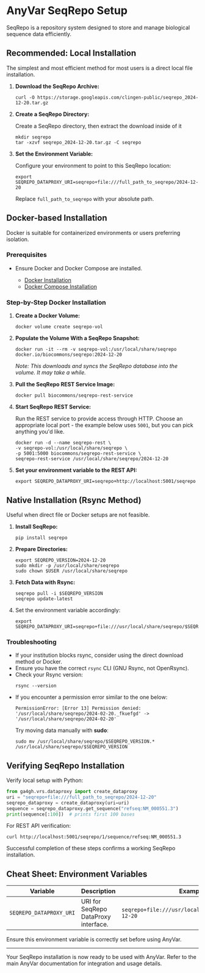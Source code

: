 # AnyVar SeqRepo Setup

SeqRepo is a repository system designed to store and manage biological sequence data efficiently.

## Recommended: Local Installation

The simplest and most efficient method for most users is a direct local file installation.


1. **Download the SeqRepo Archive:**

	```shell
	curl -O https://storage.googleapis.com/clingen-public/seqrepo_2024-12-20.tar.gz
	```

2. **Create a SeqRepo Directory:**

	Create a SeqRepo directory, then extract the download inside of it

	```shell
	mkdir seqrepo
	tar -xzvf seqrepo_2024-12-20.tar.gz -C seqrepo
	```

3. **Set the Environment Variable:**

	Configure your environment to point to this SeqRepo location:

	```shell
	export SEQREPO_DATAPROXY_URI=seqrepo+file:///full_path_to_seqrepo/2024-12-20
	```

	Replace `full_path_to_seqrepo` with your absolute path.

## Docker-based Installation

Docker is suitable for containerized environments or users preferring isolation.

### Prerequisites

* Ensure Docker and Docker Compose are installed.

  * [Docker Installation](https://docs.docker.com/get-docker/)
  * [Docker Compose Installation](https://docs.docker.com/compose/install/)

### Step-by-Step Docker Installation

1. **Create a Docker Volume:**

	```shell
	docker volume create seqrepo-vol
	```

2. **Populate the Volume With a SeqRepo Snapshot:**
	```shell
	docker run -it --rm -v seqrepo-vol:/usr/local/share/seqrepo docker.io/biocommons/seqrepo:2024-12-20
	```
	_Note: This downloads and syncs the SeqRepo database into the volume. It may take a while._

3. **Pull the SeqRepo REST Service Image:**
	```shell
	docker pull biocommons/seqrepo-rest-service
	```

4. **Start SeqRepo REST Service:**

	Run the REST service to provide access through HTTP. Choose an appropriate local port - the example below uses `5001`, but you can pick anything you'd like.

	```shell
	docker run -d --name seqrepo-rest \
	-v seqrepo-vol:/usr/local/share/seqrepo \
	-p 5001:5000 biocommons/seqrepo-rest-service \
	seqrepo-rest-service /usr/local/share/seqrepo/2024-12-20
	```

5. **Set your environment variable to the REST API:**

	```shell
	export SEQREPO_DATAPROXY_URI=seqrepo+http://localhost:5001/seqrepo
	```

## Native Installation (Rsync Method)

Useful when direct file or Docker setups are not feasible.

1. **Install SeqRepo:**

	```shell
	pip install seqrepo
	```

2. **Prepare Directories:**

	```shell
	export SEQREPO_VERSION=2024-12-20
	sudo mkdir -p /usr/local/share/seqrepo
	sudo chown $USER /usr/local/share/seqrepo
	```

3. **Fetch Data with Rsync:**

	```shell
	seqrepo pull -i $SEQREPO_VERSION
	seqrepo update-latest
	```

4. Set the environment variable accordingly:

	```shell
	export SEQREPO_DATAPROXY_URI=seqrepo+file:///usr/local/share/seqrepo/$SEQREPO_VERSION
	```

### Troubleshooting

* If your institution blocks rsync, consider using the direct download method or Docker.
* Ensure you have the correct `rsync` CLI (GNU Rsync, not OpenRsync).
* Check your Rsync version:
	```shell
	rsync --version
	```
* If you encounter a permission error similar to the one below:
	```shell
	PermissionError: [Error 13] Permission denied: '/usr/local/share/seqrepo/2024-02-20._fkuefgd' -> '/usr/local/share/seqrepo/2024-02-20'
	```
	Try moving data manually with **sudo**:
	```shell
	sudo mv /usr/local/share/seqrepo/$SEQREPO_VERSION.* /usr/local/share/seqrepo/$SEQREPO_VERSION
	```

## Verifying SeqRepo Installation

Verify local setup with Python:

```python
from ga4gh.vrs.dataproxy import create_dataproxy
uri = "seqrepo+file:///full_path_to_seqrepo/2024-12-20"
seqrepo_dataproxy = create_dataproxy(uri=uri)
sequence = seqrepo_dataproxy.get_sequence("refseq:NM_000551.3")
print(sequence[:100])  # prints first 100 bases
```

For REST API verification:

```shell
curl http://localhost:5001/seqrepo/1/sequence/refseq:NM_000551.3
```

Successful completion of these steps confirms a working SeqRepo installation.

## Cheat Sheet: Environment Variables

| Variable                | Description                             | Example                                              |
| ----------------------- | --------------------------------------- | ---------------------------------------------------- |
| `SEQREPO_DATAPROXY_URI` | URI for SeqRepo DataProxy interface.    | `seqrepo+file:///usr/local/share/seqrepo/2024-12-20` |

Ensure this environment variable is correctly set before using AnyVar.

---

Your SeqRepo installation is now ready to be used with AnyVar. Refer to the main AnyVar documentation for integration and usage details.
